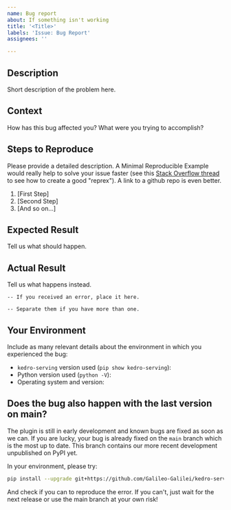 ```yaml
---
name: Bug report
about: If something isn't working
title: '<Title>'
labels: 'Issue: Bug Report'
assignees: ''

---
```


## Description

Short description of the problem here.

## Context

How has this bug affected you? What were you trying to accomplish?

## Steps to Reproduce

Please provide a detailed description. A Minimal Reproducible Example would really help to solve your issue faster (see this [Stack Overflow thread](https://stackoverflow.com/help/minimal-reproducible-example) to see how to create a good "reprex"). A link to a github repo is even better.

1. [First Step]
2. [Second Step]
3. [And so on...]

## Expected Result

Tell us what should happen.

## Actual Result

Tell us what happens instead.

```
-- If you received an error, place it here.
```

```
-- Separate them if you have more than one.
```

## Your Environment

Include as many relevant details about the environment in which you experienced the bug:

* `kedro-serving` version used (`pip show kedro-serving`):
* Python version used (`python -V`):
* Operating system and version:

## Does the bug also happen with the last version on main?

The plugin is still in early development and known bugs are fixed as soon as we can. If you are lucky, your bug is already fixed on the `main` branch which is the most up to date. This branch contains our more recent development unpublished on PyPI yet.

In your environment, please try:

```bash
pip install --upgrade git+https://github.com/Galileo-Galilei/kedro-serving
```

And check if you can to reproduce the error. If you can't, just wait for the next release or use the main branch at your own risk!
